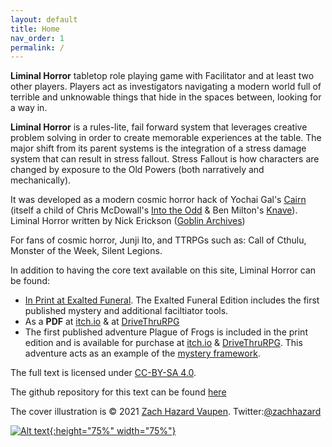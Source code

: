 ```yaml
---
layout: default
title: Home
nav_order: 1
permalink: /
---
```


**Liminal Horror** tabletop role playing game with Facilitator and at least two other players. Players act as investigators navigating a modern world full of terrible and unknowable things that hide in the spaces between, looking for a way in.

**Liminal Horror** is a rules-lite, fail forward system that leverages creative problem solving in order to create memorable experiences at the table.  The major shift from its parent systems is the integration of a stress damage system that can result in stress fallout. Stress Fallout is how characters are changed by exposure to the Old Powers (both narratively and mechanically).

It was developed as a modern cosmic horror hack of Yochai Gal's [Cairn](https://yochaigal.itch.io/cairn) (itself a child of Chris McDowall's [Into the Odd](https://chrismcdee.itch.io/) & Ben Milton's [Knave](https://questingbeast.itch.io/knave)). Liminal Horror written by Nick Erickson ([Goblin Archives](https://twitter.com/goblin_archives))

For fans of cosmic horror, Junji Ito, and TTRPGs such as: Call of Cthulu, Monster of the Week, Silent Legions.

In addition to having the core text available on this site, Liminal Horror can be found:
- [In Print at Exalted Funeral](https://www.exaltedfuneral.com/products/liminal-horror-pdf). The Exalted Funeral Edition includes the first published mystery and additional faciltiator tools.
- As a **PDF** at [itch.io](https://goblinarchives.itch.io/liminal-horror) & at [DriveThruRPG](https://www.drivethrurpg.com/product/366656/Liminal-Horror)
- The first published adventure Plague of Frogs is included in the print edition and is available for purchase at [itch.io](https://goblinarchives.itch.io/plague-of-frogs) & [DriveThruRPG](https://www.drivethrurpg.com/product/366661/Plague-of-Frogs). This adventure acts as an example of the [mystery framework](https://goblinarchives.github.io/LiminalHorror/Mystery%20Framework/).

The full text is licensed under [CC-BY-SA 4.0](https://creativecommons.org/licenses/by-sa/4.0/).


The github repository for this text can be found [here](https://github.com/GoblinArchives/LiminalHorror)


The cover illustration is © 2021 [Zach Hazard Vaupen](https://emo-sludge.com/). Twitter:[@zachhazard](https://twitter.com/zachhazard)


<p></p>

[![Alt text](/LiminalHorror/img/liminalhorrorcover.png "Click to embiggen"){:height="75%" width="75%"}](/LiminalHorror/img/liminalhorrorcover.png)
